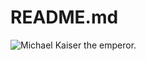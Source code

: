 # README.md
![Michael Kaiser](https://i.pinimg.com/736x/f2/84/f2/f284f2b34a9f7ca9e7640c616097d92a.jpg)
                        the emperor.
